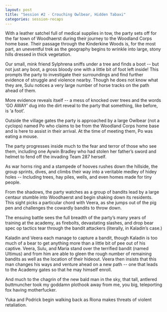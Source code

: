 ```yaml
---
layout: post
title: "Session #2 - Crouching Owlbear, Hidden Tabaxi"
categories: session-recaps
---
```

With a leather satchel full of medical supplies in tow, the party sets off for the far town of Woodhaerst during their journey to the Woodland Corps home base. Their passage through the Kinderkine Woods is, for the most part, an uneventful trek as the geography begins to wrinkle into large, stony hills dressed in thick vegetation.

Our small, mink friend Sylphrena sniffs under a tree and finds a boot -- but not just any boot, a gross bloody one with a little bit of foot left inside! This prompts the party to investigate their surroundings and find further evidence of struggle and violence nearby. Though he does not know what they are, Sulu notices a very large number of horse tracks on the path ahead of them. 

More evidence reveals itself -- a mess of knocked over trees and the words ‘GO AWAY’ dug into the dirt reveal to the party that something, like before, is ‘a foot’. 

Outside the village gates the party is approached by a large Owlbear (not a cyclops) named Po who claims to be from the Woodland Corps home base and is here to assist in their arrival. At the time of meeting them, Po was eating a mouse. 

The party progresses inside much to the fear and terror of those who see them, including one Aywin Bradley who had stolen her father’s sword and helmet to fend off the invading Team 287 herself.

As war horns ring and a stampede of hooves rushes down the hillside, the group sprints, dives, and climbs their way into a veritable medley of hidey holes -- Including trees, hay piles, wells, and even homes made for tiny people. 

From the shadows, the party watches as a group of bandits lead by a large centaur stumble into Woodhaerst and begin shaking down its residents. This sight picks a particular chord with Veera, as she jumps out of the pig pen and challenges the cowardly bandits to throw down. 

The ensuing battle sees the full breadth of the party’s many years of training at the academy, as firebolts, devastating slashes, and drop bear spec op tactics tear through the bandit attackers (literally, in Kaladin’s case.)

Kaladin and Veera each manage to capture a bandit, though Kaladin is too much of a bear to get anything more than a little bit of pee out of his captive. Veera, Sulu, and Maria stand over the terrified bandit (named Ultimus) and from him are able to gleen the rough number of remaining bandits as well as the location of their hideout. Veera then insists that this man changes his ways and venture ahead on a new path -- one that leads to the Academy gates so that he may himself enroll.

And much to the chagrin of the new bald man in the sky, that tall, antlered buttmuncher took my goddamn plothook away from me, you big, teleporting fox having motherfucker. 

Yuka and Podrick begin walking back as Riona makes threats of violent retaliation.
